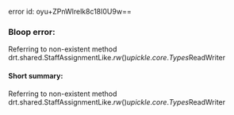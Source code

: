 error id: oyu+ZPnWlrelk8c18I0U9w==
### Bloop error:

Referring to non-existent method drt.shared.StaffAssignmentLike$.rw()upickle.core.Types$ReadWriter
#### Short summary: 

Referring to non-existent method drt.shared.StaffAssignmentLike$.rw()upickle.core.Types$ReadWriter